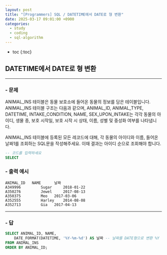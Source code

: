 ```yaml
---
layout: post
title: "[Programmers] SQL / DATETIME에서 DATE로 형 변환"
date: 2025-03-17 09:01:00 +0900
categories: 
  - study
  - coding
  - sql-algorithm
---
```


* toc
{:toc}

## DATETIME에서 DATE로 형 변환

---

### - 문제

ANIMAL_INS 테이블은 동물 보호소에 들어온 동물의 정보를 담은 테이블입니다. ANIMAL_INS 테이블 구조는 다음과 같으며, ANIMAL_ID, ANIMAL_TYPE, DATETIME, INTAKE_CONDITION, NAME, SEX_UPON_INTAKE는 각각 동물의 아이디, 생물 종, 보호 시작일, 보호 시작 시 상태, 이름, 성별 및 중성화 여부를 나타냅니다.

ANIMAL_INS 테이블에 등록된 모든 레코드에 대해, 각 동물의 아이디와 이름, 들어온 날짜1를 조회하는 SQL문을 작성해주세요. 이때 결과는 아이디 순으로 조회해야 합니다.

```sql
-- 코드를 입력하세요
SELECT
```

### - 출력 예시

```
ANIMAL_ID	NAME	  날짜
A349996	        Sugar	  2018-01-22
A350276	        Jewel	  2017-08-13
A350375	        Meo	  2017-03-06
A352555	        Harley	  2014-08-08
A352713	        Gia	  2017-04-13
```

<!-- >  -->

---

### - 답

```sql
SELECT ANIMAL_ID, NAME,
    DATE_FORMAT(DATETIME, '%Y-%m-%d') AS 날짜 -- 날짜를 DATE형으로 변환 %Y : 4자리 연도, %m : 월, %d : 일
FROM ANIMAL_INS
ORDER BY ANIMAL_ID;
```

<!--  -->
